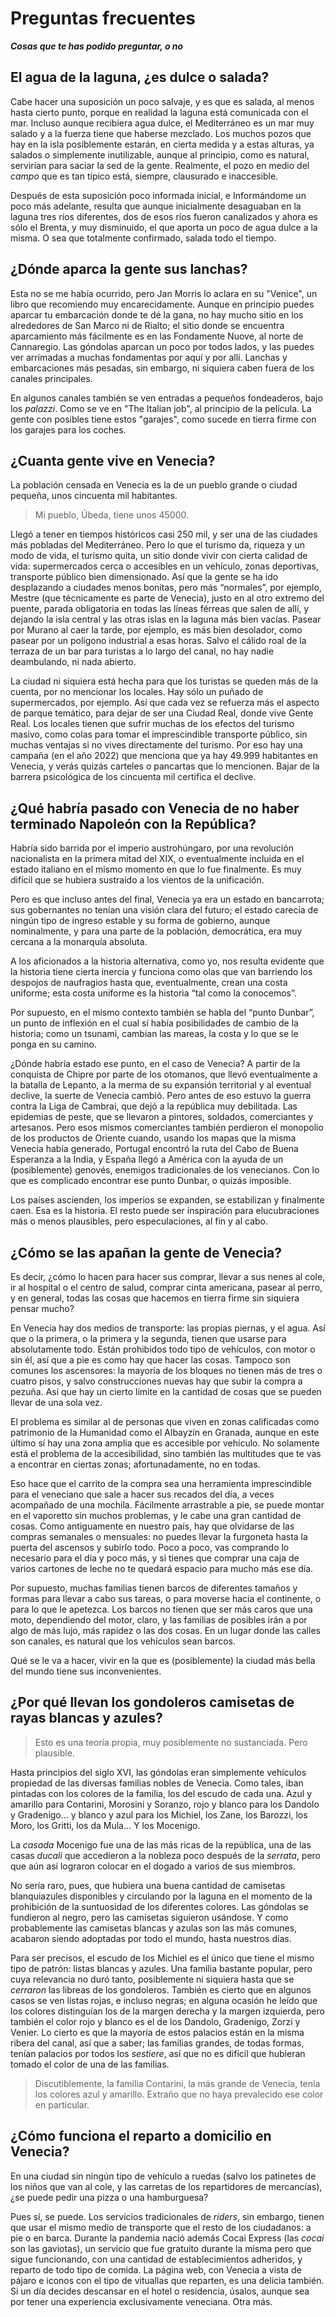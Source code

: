 # Preguntas frecuentes
***Cosas que te has podido preguntar, o no***

## El agua de la laguna, ¿es dulce o salada?

Cabe hacer una suposición un poco salvaje, y es que es salada, al
menos hasta cierto punto, porque en realidad la laguna está comunicada
con el mar. Incluso aunque recibiera agua dulce, el Mediterráneo es un
mar muy salado y a la fuerza tiene que haberse mezclado. Los muchos
pozos que hay en la isla posiblemente estarán, en cierta medida y a
estas alturas, ya salados o simplemente inutilizable, aunque al
principio, como es natural, servirían para saciar la sed de la
gente. Realmente, el pozo en medio del *campo* que es tan típico está,
siempre, clausurado e inaccesible.

Después de esta suposición poco informada inicial, e Informándome un
poco más adelante, resulta que aunque inicialmente desaguaban en la
laguna tres ríos diferentes, dos de esos ríos fueron canalizados y
ahora es sólo el Brenta, y muy disminuido, el que aporta un poco de
agua dulce a la misma. O sea que totalmente confirmado, salada todo el
tiempo.

## ¿Dónde aparca la gente sus lanchas?

Esta no se me había ocurrido, pero Jan Morris lo aclara en su
"Venice", un libro que recomiendo muy encarecidamente. Aunque en
principio puedes aparcar tu embarcación donde te dé la gana, no hay
mucho sitio en los alrededores de San Marco ni de Rialto; el sitio
donde se encuentra aparcamiento más fácilmente es en las Fondamente
Nuove, al norte de Cannaregio. Las góndolas aparcan un poco por todos
lados, y las puedes ver arrimadas a muchas fondamentas por aquí y por
allí. Lanchas y embarcaciones más pesadas, sin embargo, ni siquiera caben
fuera de los canales principales.

En algunos canales también se ven entradas a pequeños fondeaderos, bajo los
*palazzi*. Como se ve en "The Italian job", al principio de la película. La gente
con posibles tiene estos "garajes", como sucede en tierra firme con los garajes
para los coches.

## ¿Cuanta gente vive en Venecia?

La población censada en Venecia es la de un pueblo grande o ciudad pequeña, unos
cincuenta mil habitantes.

> Mi pueblo, Úbeda, tiene unos 45000.

Llegó a tener en tiempos históricos casi 250 mil, y ser una de las
ciudades más pobladas del Mediterráneo. Pero lo que el turismo da,
riqueza y un modo de vida, el turismo quita, un sitio donde vivir con
cierta calidad de vida: supermercados cerca o accesibles en un
vehículo, zonas deportivas, transporte público bien dimensionado. Así
que la gente se ha ido desplazando a ciudades menos bonitas, pero más
“normales”, por ejemplo, Mestre (que técnicamente es parte de
Venecia), justo en al otro extremo del puente, parada obligatoria en
todas las líneas férreas que salen de allí, y dejando la isla central
y las otras islas en la laguna más bien vacías. Pasear por Murano al
caer la tarde, por ejemplo, es más bien desolador, como pasear por un
polígono industrial a esas horas. Salvo el cálido roal de la terraza
de un bar para turistas a lo largo del canal, no hay nadie
deambulando, ni nada abierto.

La ciudad ni siquiera está hecha para que los turistas se queden más
de la cuenta, por no mencionar los locales. Hay sólo un puñado de
supermercados, por ejemplo. Así que cada vez se refuerza más el
aspecto de parque temático, para dejar de ser una Ciudad Real, donde
vive Gente Real. Los locales tienen que sufrir muchas de los efectos
del turismo masivo, como colas para tomar el imprescindible transporte
público, sin muchas ventajas si no vives directamente del turismo. Por
eso hay una campaña (en el año 2022) que menciona que ya hay 49.999
habitantes en Venecia, y verás quizás carteles o pancartas que lo
mencionen. Bajar de la barrera psicológica de los cincuenta mil
certifica el declive.

## ¿Qué habría pasado con Venecia de no haber terminado Napoleón con la República?

Habría sido barrida por el imperio austrohúngaro, por una revolución
nacionalista en la primera mitad del XIX, o eventualmente incluida en
el estado italiano en el mismo momento en que lo fue finalmente. Es
muy difícil que se hubiera sustraído a los vientos de la unificación.

Pero es que incluso antes del final, Venecia ya era un estado en
bancarrota; sus gobernantes no tenían una visión clara del futuro; el
estado carecía de ningún tipo de ingreso estable y su forma de
gobierno, aunque nominalmente, y para una parte de la población,
democrática, era muy cercana a la monarquía absoluta.

A los aficionados a la historia alternativa, como yo, nos resulta evidente que
la historia tiene cierta inercia y funciona como olas que van barriendo los
despojos de naufragios hasta que, eventualmente, crean una costa uniforme; esta
costa uniforme es la historia “tal como la conocemos”.

Por supuesto, en el mismo contexto también se habla del “punto Dunbar”, un punto
de inflexión en el cual sí había posibilidades de cambio de la historia; como un
tsunami, cambian las mareas, la costa y lo que se le ponga en su camino.

¿Dónde habría estado ese punto, en el caso de Venecia? A partir de la
conquista de Chipre por parte de los otomanos, que llevó eventualmente
a la batalla de Lepanto, a la merma de su expansión territorial y al
eventual declive, la suerte de Venecia cambió. Pero antes de eso
estuvo la guerra contra la Liga de Cambrai, que dejó a la república
muy debilitada. Las epidemias de peste, que se llevaron a pintores,
soldados, comerciantes y artesanos. Pero esos mismos comerciantes
también perdieron el monopolio de los productos de Oriente cuando,
usando los mapas que la misma Venecia había generado, Portugal
encontró la ruta del Cabo de Buena Esperanza a la India, y España
llegó a América con la ayuda de un (posiblemente) genovés, enemigos
tradicionales de los venecianos. Con lo que es complicado encontrar
ese punto Dunbar, o quizás imposible.

Los países ascienden, los imperios se expanden, se estabilizan y finalmente
caen. Esa es la historia. El resto puede ser inspiración para elucubraciones más
o menos plausibles, pero especulaciones, al fin y al cabo.

## ¿Cómo se las apañan la gente de Venecia?

Es decir, ¿cómo lo hacen para hacer sus comprar, llevar a sus nenes al cole, ir
al hospital o el centro de salud, comprar cinta americana, pasear al perro, y en
general, todas las cosas que hacemos en tierra firme sin siquiera pensar mucho?

En Venecia hay dos medios de transporte: las propias piernas, y el agua. Así que
o la primera, o la primera y la segunda, tienen que usarse para absolutamente
todo. Están prohibidos todo tipo de vehículos, con motor o sin él, así que a pie
es como hay que hacer las cosas. Tampoco son comunes los ascensores: la mayoría
de los bloques no tienen más de tres o cuatro pisos, y salvo construcciones
nuevas hay que subir la compra a pezuña. Así que hay un cierto límite en la
cantidad de cosas que se pueden llevar de una sola vez.

El problema es similar al de personas que viven en zonas calificadas
como patrimonio de la Humanidad como el Albayzín en Granada, aunque en
este último sí hay una zona amplia que es accesible por vehículo. No
solamente está el problema de la accesibilidad, sino también las
multitudes que te vas a encontrar en ciertas zonas; afortunadamente,
no en todas.

Eso hace que el carrito de la compra sea una herramienta imprescindible para el
veneciano que sale a hacer sus recados del día, a veces acompañado de una
mochila. Fácilmente arrastrable a pie, se puede montar en el vaporetto sin
muchos problemas, y le cabe una gran cantidad de cosas. Como antiguamente en
nuestro país, hay que olvidarse de las compras semanales o mensuales: no puedes
llevar la furgoneta hasta la puerta del ascensos y subirlo todo. Poco a poco,
vas comprando lo necesario para el día y poco más, y si tienes que comprar una
caja de varios cartones de leche no te quedará espacio para mucho más ese día.

Por supuesto, muchas familias tienen barcos de diferentes tamaños y formas para
llevar a cabo sus tareas, o para moverse hacia el continente, o para lo que le
apetezca. Los barcos no tienen que ser más caros que una moto, dependiendo del
motor, claro, y las familias de posibles irán a por algo de más lujo, más
rapidez o las dos cosas. En un lugar donde las calles son canales, es natural
que los vehículos sean barcos.

Qué se le va a hacer, vivir en la que es (posiblemente) la ciudad más bella del
mundo tiene sus inconvenientes.

## ¿Por qué llevan los gondoleros camisetas de rayas blancas y azules?

> Esto es una teoría propia, muy posiblemente no sustanciada. Pero plausible.

Hasta principios del siglo XVI, las góndolas eran simplemente vehículos
propiedad de las diversas familias nobles de Venecia. Como tales, iban pintadas
con los colores de la familia, los del escudo de cada una. Azul y amarillo para
Contarini, Morosini y Soranzo, rojo y blanco para los Dandolo y Gradenigo... y
blanco y azul para los Michiel, los Zane, los Barozzi, los Moro, los Gritti, los
da Mula... Y los Mocenigo.

La *casada* Mocenigo fue una de las más ricas de la república, una de
las casas *ducali* que accedieron a la nobleza poco después de la
*serrata*, pero que aún así lograron colocar en el dogado a varios de
sus miembros.

No sería raro, pues, que hubiera una buena cantidad de camisetas blanquiazules
disponibles y circulando por la laguna en el momento de la prohibición de la
suntuosidad de los diferentes colores. Las góndolas se fundieron al negro, pero
las camisetas siguieron usándose. Y como probablemente las camisetas blancas y
azulas son las más comunes, acabaron siendo adoptadas por todo el mundo, hasta
nuestros días.

Para ser precisos, el escudo de los Michiel es el único que tiene el mismo tipo
de patrón: listas blancas y azules. Una familia bastante popular, pero cuya
relevancia no duró tanto, posiblemente ni siquiera hasta que se *cerraron* las
libreas de los gondoleros. También es cierto que en algunos casos se ven listas
rojas, e incluso negras; en alguna ocasión he leído que los colores distinguían
los de la margen derecha y la margen izquierda, pero también el color rojo y
blanco es el de los Dandolo, Gradenigo, Zorzi y Venier. Lo cierto es que la
mayoría de estos palacios están en la misma ribera del canal, así que a saber;
las familias grandes, de todas formas, tenían palacios por todos los *sestiere*,
así que no es difícil que hubieran tomado el color de una de las familias.

> Discutiblemente, la familia Contarini, la más grande de Venecia, tenía los
> colores azul y amarillo. Extraño que no haya prevalecido ese color en particular.

## ¿Cómo funciona el reparto a domicilio en Venecia?

En una ciudad sin ningún tipo de vehículo a ruedas (salvo los patinetes de los
niños que van al cole, y las carretas de los repartidores de mercancías), ¿se
puede pedir una pizza o una hamburguesa?

Pues sí, se puede. Los servicios tradicionales de *riders*, sin embargo, tienen
que usar el mismo medio de transporte que el resto de los ciudadanos: a pie o en
barca. Durante la pandemia nació además Cocai Express (las *cocai* son las
gaviotas), un servicio que fue gratuito durante la misma pero que sigue
funcionando, con una cantidad de establecimientos adheridos, y reparto de todo
tipo de comida. La página web, con Venecia a vista de pájaro e iconos con el
tipo de vituallas que reparten, es una delicia también. Si un día decides
descansar en el hotel o residencia, úsalos, aunque sea por tener una experiencia
exclusivamente veneciana. Otra más.
